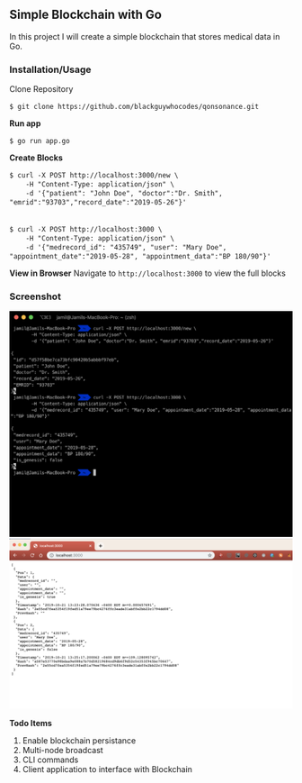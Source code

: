 ## Simple Blockchain with Go

In this project I will create a simple blockchain that stores medical data in Go.


### Installation/Usage
Clone Repository
```shell
$ git clone https://github.com/blackguywhocodes/qonsonance.git
```

**Run app**
```shell
$ go run app.go

```

**Create Blocks**
```shell
$ curl -X POST http://localhost:3000/new \
	-H "Content-Type: application/json" \
	-d '{"patient": "John Doe", "doctor":"Dr. Smith", "emrid":"93703","record_date":"2019-05-26"}'


$ curl -X POST http://localhost:3000 \
	-H "Content-Type: application/json" \
	-d '{"medrecord_id": "435749", "user": "Mary Doe", "appointment_date":"2019-05-28", "appointment_data":"BP 180/90"}'

```

**View in Browser**
Navigate to `http://localhost:3000` to view the full blocks

### Screenshot
![gblockchain-terminal-prev](img/update-blockchain.png)
![blockchain-browser](img/show-blockchain2.png)


**Todo Items**
1) Enable blockchain persistance
2) Multi-node broadcast
3) CLI commands
4) Client application to interface with Blockchain